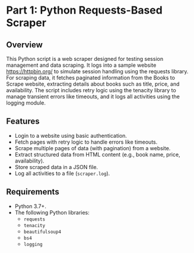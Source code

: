 # Part 1: Python Requests-Based Scraper

## Overview

This Python script is a web scraper designed for testing session management and data scraping. It logs into a sample website https://httpbin.org/ to simulate session handling using the requests library. For scraping data, it fetches paginated information from the Books to Scrape website, extracting details about books such as title, price, and availability. The script includes retry logic using the tenacity library to manage transient errors like timeouts, and it logs all activities using the logging module.

## Features

- Login to a website using basic authentication.
- Fetch pages with retry logic to handle errors like timeouts.
- Scrape multiple pages of data (with pagination) from a website.
- Extract structured data from HTML content (e.g., book name, price, availability).
- Store scraped data in a JSON file.
- Log all activities to a file (`scraper.log`).

## Requirements

- Python 3.7+.
- The following Python libraries:
  - `requests`
  - `tenacity`
  - `beautifulsoup4`
  - `bs4`
  - `logging`

